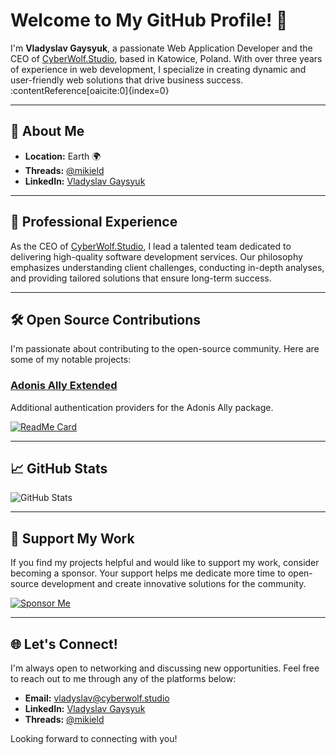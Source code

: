 # Welcome to My GitHub Profile! 👋

I'm **Vladyslav Gaysyuk**, a passionate Web Application Developer and the CEO of [CyberWolf.Studio](https://cyberwolf.studio), based in Katowice, Poland. With over three years of experience in web development, I specialize in creating dynamic and user-friendly web solutions that drive business success. :contentReference[oaicite:0]{index=0}

---

## 🚀 About Me

- **Location:** Earth 🌍
- **Threads:** [@mikield](https://threads.net/@mikield)
- **LinkedIn:** [Vladyslav Gaysyuk](https://www.linkedin.com/in/mikield/)

---

## 💼 Professional Experience

As the CEO of [CyberWolf.Studio](https://cyberwolf.studio), I lead a talented team dedicated to delivering high-quality software development services. Our philosophy emphasizes understanding client challenges, conducting in-depth analyses, and providing tailored solutions that ensure long-term success.

---

## 🛠️ Open Source Contributions

I'm passionate about contributing to the open-source community. Here are some of my notable projects:

### [Adonis Ally Extended](https://github.com/mikield/adonis-ally-extended)

Additional authentication providers for the Adonis Ally package.

[![ReadMe Card](https://github-readme-stats.vercel.app/api/pin/?username=mikield&repo=adonis-ally-extended&theme=radical)](https://github.com/mikield/adonis-ally-extended)

---

## 📈 GitHub Stats

![GitHub Stats](https://github-readme-stats.vercel.app/api?username=mikield&show_icons=true&theme=radical)

---

## 💖 Support My Work

If you find my projects helpful and would like to support my work, consider becoming a sponsor. Your support helps me dedicate more time to open-source development and create innovative solutions for the community.

[![Sponsor Me](https://img.shields.io/badge/Sponsor%20me-%F0%9F%92%96-pink)](https://github.com/sponsors/mikield)

---

## 🌐 Let's Connect!

I'm always open to networking and discussing new opportunities. Feel free to reach out to me through any of the platforms below:

- **Email:** [vladyslav@cyberwolf.studio](mailto:vladyslav@cyberwolf.studio)
- **LinkedIn:** [Vladyslav Gaysyuk](https://www.linkedin.com/in/mikield/)
- **Threads:** [@mikield](https://threads.net/@mikield)

Looking forward to connecting with you!


